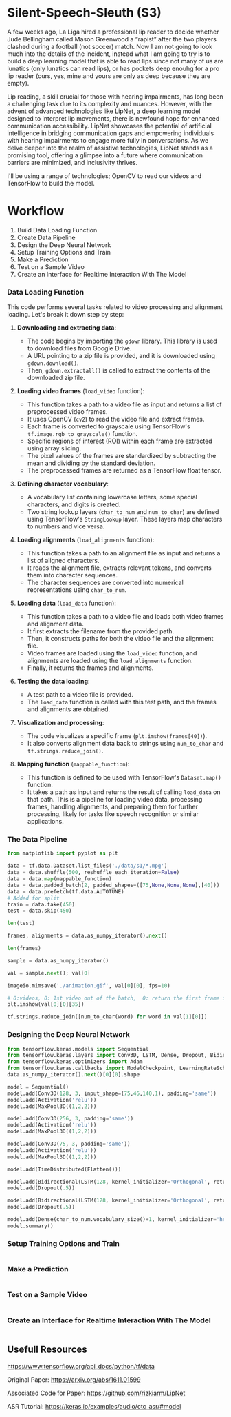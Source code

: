 # Silent-Speech-Sleuth (S3)

A few weeks ago, La Liga hired a professional lip reader to decide whether Jude Bellingham called Mason Greenwood a “rapist” after the two players clashed during a football (not soccer) match.
Now I am not going to look much into the details of the incident, instead what I am going to try is to build a deep learning model that is able to read lips since not many of us are lunatics (only lunatics can read lips), or has pockets deep enouhg for a pro lip reader (ours, yes, mine and yours are only as deep because they are empty).

Lip reading, a skill crucial for those with hearing impairments, has long been a challenging task due to its complexity and nuances. However, with the advent of advanced technologies like LipNet, a deep learning model designed to interpret lip movements, there is newfound hope for enhanced communication accessibility. LipNet showcases the potential of artificial intelligence in bridging communication gaps and empowering individuals with hearing impairments to engage more fully in conversations. As we delve deeper into the realm of assistive technologies, LipNet stands as a promising tool, offering a glimpse into a future where communication barriers are minimized, and inclusivity thrives.

I'll be using a range of technologies; OpenCV to read our videos and TensorFlow to build the model.

# Workflow

1. Build Data Loading Function
2. Create Data Pipeline
3. Design the Deep Neural Network
4. Setup Training Options and Train
5. Make a Prediction
6. Test on a Sample Video
7. Create an Interface for Realtime Interaction With The Model


### Data Loading Function

This code performs several tasks related to video processing and alignment loading. Let's break it down step by step:

1. **Downloading and extracting data**:
   - The code begins by importing the `gdown` library. This library is used to download files from Google Drive.
   - A URL pointing to a zip file is provided, and it is downloaded using `gdown.download()`.
   - Then, `gdown.extractall()` is called to extract the contents of the downloaded zip file.

2. **Loading video frames** (`load_video` function):
   - This function takes a path to a video file as input and returns a list of preprocessed video frames.
   - It uses OpenCV (`cv2`) to read the video file and extract frames.
   - Each frame is converted to grayscale using TensorFlow's `tf.image.rgb_to_grayscale()` function.
   - Specific regions of interest (ROI) within each frame are extracted using array slicing.
   - The pixel values of the frames are standardized by subtracting the mean and dividing by the standard deviation.
   - The preprocessed frames are returned as a TensorFlow float tensor.

3. **Defining character vocabulary**:
   - A vocabulary list containing lowercase letters, some special characters, and digits is created.
   - Two string lookup layers (`char_to_num` and `num_to_char`) are defined using TensorFlow's `StringLookup` layer. These layers map characters to numbers and vice versa.

4. **Loading alignments** (`load_alignments` function):
   - This function takes a path to an alignment file as input and returns a list of aligned characters.
   - It reads the alignment file, extracts relevant tokens, and converts them into character sequences.
   - The character sequences are converted into numerical representations using `char_to_num`.

5. **Loading data** (`load_data` function):
   - This function takes a path to a video file and loads both video frames and alignment data.
   - It first extracts the filename from the provided path.
   - Then, it constructs paths for both the video file and the alignment file.
   - Video frames are loaded using the `load_video` function, and alignments are loaded using the `load_alignments` function.
   - Finally, it returns the frames and alignments.

6. **Testing the data loading**:
   - A test path to a video file is provided.
   - The `load_data` function is called with this test path, and the frames and alignments are obtained.

7. **Visualization and processing**:
   - The code visualizes a specific frame (`plt.imshow(frames[40])`).
   - It also converts alignment data back to strings using `num_to_char` and `tf.strings.reduce_join()`.

8. **Mapping function** (`mappable_function`):
   - This function is defined to be used with TensorFlow's `Dataset.map()` function.
   - It takes a path as input and returns the result of calling `load_data` on that path.
This is a pipeline for loading video data, processing frames, handling alignments, and preparing them for further processing, likely for tasks like speech recognition or similar applications.


### The Data Pipeline

```python
from matplotlib import pyplot as plt

data = tf.data.Dataset.list_files('./data/s1/*.mpg')
data = data.shuffle(500, reshuffle_each_iteration=False)
data = data.map(mappable_function)
data = data.padded_batch(2, padded_shapes=([75,None,None,None],[40]))
data = data.prefetch(tf.data.AUTOTUNE)
# Added for split 
train = data.take(450)
test = data.skip(450)

len(test)

frames, alignments = data.as_numpy_iterator().next()

len(frames)

sample = data.as_numpy_iterator()

val = sample.next(); val[0]

imageio.mimsave('./animation.gif', val[0][0], fps=10)

# 0:videos, 0: 1st video out of the batch,  0: return the first frame in the video 
plt.imshow(val[0][0][35])

tf.strings.reduce_join([num_to_char(word) for word in val[1][0]])


```
### Designing the Deep Neural Network

```python
from tensorflow.keras.models import Sequential 
from tensorflow.keras.layers import Conv3D, LSTM, Dense, Dropout, Bidirectional, MaxPool3D, Activation, Reshape, SpatialDropout3D, BatchNormalization, TimeDistributed, Flatten
from tensorflow.keras.optimizers import Adam
from tensorflow.keras.callbacks import ModelCheckpoint, LearningRateScheduler
data.as_numpy_iterator().next()[0][0].shape

model = Sequential()
model.add(Conv3D(128, 3, input_shape=(75,46,140,1), padding='same'))
model.add(Activation('relu'))
model.add(MaxPool3D((1,2,2)))

model.add(Conv3D(256, 3, padding='same'))
model.add(Activation('relu'))
model.add(MaxPool3D((1,2,2)))

model.add(Conv3D(75, 3, padding='same'))
model.add(Activation('relu'))
model.add(MaxPool3D((1,2,2)))

model.add(TimeDistributed(Flatten()))

model.add(Bidirectional(LSTM(128, kernel_initializer='Orthogonal', return_sequences=True)))
model.add(Dropout(.5))

model.add(Bidirectional(LSTM(128, kernel_initializer='Orthogonal', return_sequences=True)))
model.add(Dropout(.5))

model.add(Dense(char_to_num.vocabulary_size()+1, kernel_initializer='he_normal', activation='softmax'))
model.summary()
```
### Setup Training Options and Train

```python

```
### Make a Prediction

```python

```
### Test on a Sample Video

```python

```
### Create an Interface for Realtime Interaction With The Model

```python

```

## Usefull Resources

https://www.tensorflow.org/api_docs/python/tf/data

Original Paper: https://arxiv.org/abs/1611.01599 

Associated Code for Paper: https://github.com/rizkiarm/LipNet 

ASR Tutorial: https://keras.io/examples/audio/ctc_asr/#model


